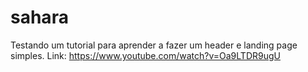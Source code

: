 # sahara
Testando um tutorial para aprender a fazer um header e landing page simples. Link: https://www.youtube.com/watch?v=Oa9LTDR9ugU
